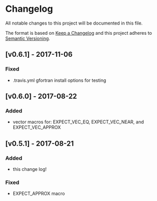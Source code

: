 # Changelog
All notable changes to this project will be documented in this file.

The format is based on [Keep a Changelog](http://keepachangelog.com/en/1.0.0/)
and this project adheres to [Semantic Versioning](http://semver.org/spec/v2.0.0.html).

## [v0.6.1] - 2017-11-06

### Fixed
- .travis.yml gfortran install options for testing

## [v0.6.0] - 2017-08-22

### Added
- vector macros for: EXPECT_VEC_EQ, EXPECT_VEC_NEAR, and EXPECT_VEC_APPROX


## [v0.5.1] - 2017-08-21

### Added
- this change log!

### Fixed
- EXPECT_APPROX macro
